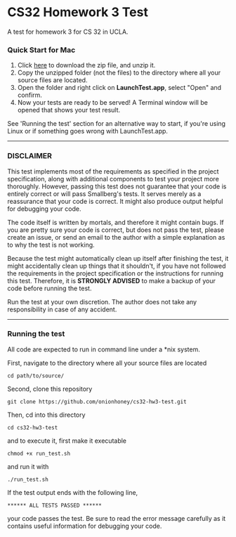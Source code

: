 # CS32 Homework 3 Test
A test for homework 3 for CS 32 in UCLA.



### Quick Start for Mac

1. Click [here](https://github.com/onionhoney/cs32-hw3-test/archive/master.zip)
   to download the zip file, and unzip it.
2. Copy the unzipped folder (not the files) to the directory where all your source
   files are located.
3. Open the folder and right click on **LaunchTest.app**, select "Open" and confirm.
4. Now your tests are ready to be served! A Terminal window will be opened that
   shows your test result.

See 'Running the test' section for an alternative way to start, if you're using
Linux or if something goes wrong with LaunchTest.app.

---

### DISCLAIMER

This test implements most of the requirements as specified in
the project specification, along with additional components
to test your project more thoroughly.
However, passing this test does not guarantee that your code
is entirely correct or will pass Smallberg's tests. It
serves merely as a reassurance that your code is correct.
It might also produce output helpful for debugging your code.

The code itself is written by mortals, and therefore it might
contain bugs. If you are pretty sure your code is correct,
but does not pass the test, please create an issue, or send
an email to the author with a simple explanation as to why
the test is not working.

Because the test might automatically clean up itself after
finishing the test, it might accidentally clean up things that
it shouldn't, if you have not followed the requirements in
the project specification or the instructions for running this
test. Therefore, it is **STRONGLY ADVISED** to make a backup
of your code before running the test.

Run the test at your own discretion. The author does not
take any responsibility in case of any accident.

---

### Running the test

All code are expected to run in command line under
a \*nix system.

First, navigate to the directory where all your source files
are located

`cd path/to/source/`

Second, clone this repository

`git clone https://github.com/onionhoney/cs32-hw3-test.git`

Then, cd into this directory

`cd cs32-hw3-test`

and to execute it, first make it executable

`chmod +x run_test.sh`

and run it with

`./run_test.sh`

If the test output ends with the following line,

```
****** ALL TESTS PASSED ******
```

your code passes the test. Be sure to read
the error message carefully as it contains
useful information for debugging your code.
